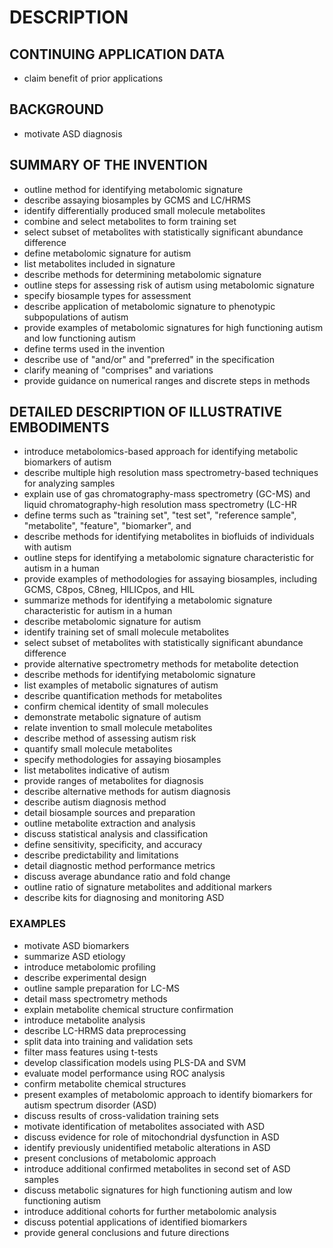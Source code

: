 # DESCRIPTION

## CONTINUING APPLICATION DATA

- claim benefit of prior applications

## BACKGROUND

- motivate ASD diagnosis

## SUMMARY OF THE INVENTION

- outline method for identifying metabolomic signature
- describe assaying biosamples by GCMS and LC/HRMS
- identify differentially produced small molecule metabolites
- combine and select metabolites to form training set
- select subset of metabolites with statistically significant abundance difference
- define metabolomic signature for autism
- list metabolites included in signature
- describe methods for determining metabolomic signature
- outline steps for assessing risk of autism using metabolomic signature
- specify biosample types for assessment
- describe application of metabolomic signature to phenotypic subpopulations of autism
- provide examples of metabolomic signatures for high functioning autism and low functioning autism
- define terms used in the invention
- describe use of "and/or" and "preferred" in the specification
- clarify meaning of "comprises" and variations
- provide guidance on numerical ranges and discrete steps in methods

## DETAILED DESCRIPTION OF ILLUSTRATIVE EMBODIMENTS

- introduce metabolomics-based approach for identifying metabolic biomarkers of autism
- describe multiple high resolution mass spectrometry-based techniques for analyzing samples
- explain use of gas chromatography-mass spectrometry (GC-MS) and liquid chromatography-high resolution mass spectrometry (LC-HR
- define terms such as "training set", "test set", "reference sample", "metabolite", "feature", "biomarker", and
- describe methods for identifying metabolites in biofluids of individuals with autism
- outline steps for identifying a metabolomic signature characteristic for autism in a human
- provide examples of methodologies for assaying biosamples, including GCMS, C8pos, C8neg, HILICpos, and HIL
- summarize methods for identifying a metabolomic signature characteristic for autism in a human
- describe metabolomic signature for autism
- identify training set of small molecule metabolites
- select subset of metabolites with statistically significant abundance difference
- provide alternative spectrometry methods for metabolite detection
- describe methods for identifying metabolomic signature
- list examples of metabolic signatures of autism
- describe quantification methods for metabolites
- confirm chemical identity of small molecules
- demonstrate metabolic signature of autism
- relate invention to small molecule metabolites
- describe method of assessing autism risk
- quantify small molecule metabolites
- specify methodologies for assaying biosamples
- list metabolites indicative of autism
- provide ranges of metabolites for diagnosis
- describe alternative methods for autism diagnosis
- describe autism diagnosis method
- detail biosample sources and preparation
- outline metabolite extraction and analysis
- discuss statistical analysis and classification
- define sensitivity, specificity, and accuracy
- describe predictability and limitations
- detail diagnostic method performance metrics
- discuss average abundance ratio and fold change
- outline ratio of signature metabolites and additional markers
- describe kits for diagnosing and monitoring ASD

### EXAMPLES

- motivate ASD biomarkers
- summarize ASD etiology
- introduce metabolomic profiling
- describe experimental design
- outline sample preparation for LC-MS
- detail mass spectrometry methods
- explain metabolite chemical structure confirmation
- introduce metabolite analysis
- describe LC-HRMS data preprocessing
- split data into training and validation sets
- filter mass features using t-tests
- develop classification models using PLS-DA and SVM
- evaluate model performance using ROC analysis
- confirm metabolite chemical structures
- present examples of metabolomic approach to identify biomarkers for autism spectrum disorder (ASD)
- discuss results of cross-validation training sets
- motivate identification of metabolites associated with ASD
- discuss evidence for role of mitochondrial dysfunction in ASD
- identify previously unidentified metabolic alterations in ASD
- present conclusions of metabolomic approach
- introduce additional confirmed metabolites in second set of ASD samples
- discuss metabolic signatures for high functioning autism and low functioning autism
- introduce additional cohorts for further metabolomic analysis
- discuss potential applications of identified biomarkers
- provide general conclusions and future directions

